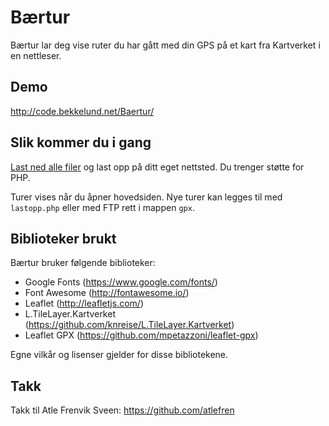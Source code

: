# Bærtur

Bærtur lar deg vise ruter du har gått med din GPS på et kart fra Kartverket i en nettleser.

## Demo

http://code.bekkelund.net/Baertur/ 

## Slik kommer du i gang

[Last ned alle filer](https://github.com/MartinBekkelund/Baertur/archive/master.zip) og last opp på ditt eget nettsted. Du trenger støtte for PHP.

Turer vises når du åpner hovedsiden. Nye turer kan legges til med `lastopp.php` eller med FTP rett i mappen `gpx`.

## Biblioteker brukt

Bærtur bruker følgende biblioteker:

* Google Fonts (https://www.google.com/fonts/)
* Font Awesome (http://fontawesome.io/)
* Leaflet (http://leafletjs.com/)
* L.TileLayer.Kartverket (https://github.com/knreise/L.TileLayer.Kartverket)
* Leaflet GPX (https://github.com/mpetazzoni/leaflet-gpx)

Egne vilkår og lisenser gjelder for disse bibliotekene.

## Takk

Takk til Atle Frenvik Sveen: https://github.com/atlefren 
